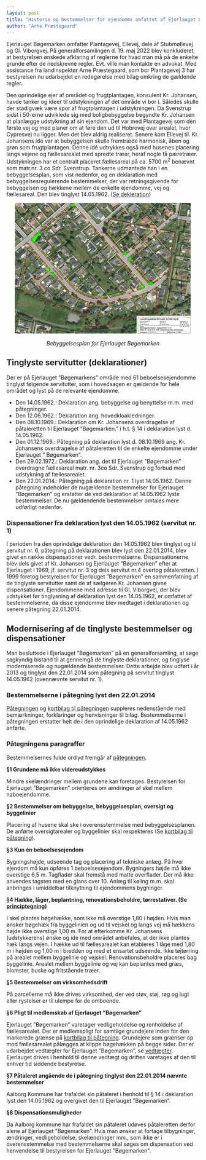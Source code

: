 ```yaml
---
layout: post
title: "Historie og bestemmelser for ejendomme omfattet af Ejerlauget Bøgemarken"
author: "Arne Præstegaard"
---
```


Ejerlauget Bøgemarken omfatter Plantagevej, Ellevej, dele af Stubmøllevej og Gl. Viborgvej.
På generalforsamlingen d. 19. maj 2022 blev konkluderet, at bestyrelsen ønskede afklaring af reglerne for hvad man må på de enkelte grunde efter de nedskrevne regler. Evt. ville man kontakte en advokat. Med assistance fra landinspektør Arne Præstegaard, som bor Plantagevej 3 har bestyrelsen nu udarbejdet en redegørelse med bilag omkring de gældende regler.


Den oprindelige ejer af området og frugtplantagen, konsulent Kr. Johansen, havde tanker og ideer til udstykningen af det område vi bor i. Således skulle der stadigvæk være spor af frugtplantagen i udstykningen. 
Da Svenstrup sidst i 50-erne udviklede sig med boligbebyggelse begyndte Kr. Johansen at planlægge udstykning af sin ejendom. Det var med Plantagevej som den første vej og med planer om at føre den ud til Hobrovej over arealet, hvor Cypresvej nu ligger. Men det blev aldrig realiseret. Senere kom Ellevej til.
Kr. Johansens idé var at bebyggelsen skulle fremtræde harmonisk, åben og grøn som frugtplantagen. Denne idé udtrykkes også med husenes placering langs vejene og fællesarealet med spredte træer, heraf nogle få pæretræer. Udstykningen har et centralt placeret fællesareal på ca. 5700 m<sup>2</sup> benævnt som matr.nr. 3 co Sdr. Svenstrup.
Tankerne udmøntede han i en bebyggelsesplan, som vist nedenfor, og en deklaration med bebyggelsesregulerende bestemmelser, der var retningsgivende for bebyggelsen og hækkene mellem de enkelte ejendomme, vej og fællesareal. Den blev tinglyst 14.05.1962. ([Se dekleration](https://drive.google.com/file/d/12dgevySRN9u1n7S01OZKHV-FcRZW6qO_/view?usp=drive_link))


<div style="text-align: center;">
    <img src="\assets\boegemarken%20-%20bebyggelsesplan.png" alt="Bebyggelsesplan">
    <p><em>Bebyggelsesplan for Ejerlauget Bøgemarken</em></p>
</div>

## Tinglyste servitutter (deklarationer)
Der er på Ejerlauget ”Bøgemarkens” område med 61 beboelsesejendomme tinglyst følgende servitutter, som i hovedsagen er gældende for hele området og lyst på de relevante ejendomme.

* Den 14.05.1962.:  Deklaration ang. bebyggelse og benyttelse m.m. med påtegninger.
* Den 12.06.1962.:  Deklaration ang. hovedkloakledninger.
* Den 08.10.1969.:  Deklaration om Kr. Johansens overdragelse af påtaleretten til Ejerlauget ”Bøgemarken.” i h.t. § 14 i deklaration lyst d. 14.05.1962.
* Den 01.12.1969.:  Påtegning på deklaration lyst d. 08.10.1969 ang. Kr. Johansens overdragelse af påtaleretten til de enkelte ejendomme under Ejerlauget ” Bøgemarken”.
* Den 29.02.1972.:  Deklaration ang. det til Ejerlauget ”Bøgemarken” overdragne fællesareal matr. nr. 3co Sdr. Svenstrup og forbud mod udstykning af fællesarealet.  
* Den 22.01.2014.:  Påtegning på deklaration nr. 1 lyst 14.05.1962. Denne påtegning indeholder de nugældende bestemmelser for Ejerlauget ”Bøgemarken” og erstatter de ved deklaration af 14.05.1962 lyste bestemmelser. De nu gældendende bestemmelser omtales mere udførligt nedenfor.

### Dispensationer fra deklaration lyst den 14.05.1962 (servitut nr. 1)
I perioden fra den oprindelige deklaration den 14.05.1962 blev tinglyst og til servitut nr. 6, påtegning på deklarationen blev lyst den 22.01.2014, blev givet en række dispensationer vedr. bestemmelserne. Dispensationerne blev dels givet af Kr. Johansen og Ejerlauget ”Bøgemarken” efter at Ejerlauget i 1969, jf. servitut nr. 3 og dels servitut nr.4 overtog påtaleretten.
I 1999 foretog bestyrelsen for Ejerlauget ”Bøgemarken” en sammenfatning af de tinglyste servitutter samt de af sælgeren Kr. Johansen givne dispensationer.
Ejendommene med adresse til Gl. Viborgvej, der blev udstykket før tinglysning af deklaration lyst den 14.05.1962, er omfattet af bestemmelserne, da disse ejendomme blev medtaget i deklarationen og senere påtegning 22.01.2014.

## Modernisering af de tinglyste bestemmelser og dispensationer
Man besluttede i Ejerlauget ”Bøgemarken” på en generalforsamling, at søge sagkyndig bistand til at gennemgå de tinglyste deklarationer, og tinglyse moderniserede og nugældende bestemmelser. Dette arbejde blev udført i år 2013 og tinglyst den 22.01.2014 som påtegning på servitut tinglyst 14.05.1962 (ovennævnte servitut nr. 1).

### Bestemmelserne i påtegning lyst den 22.01.2014 
[Påtegningen](https://drive.google.com/file/d/1AaN3XW_ujc1U3rIzDrvqZzbb_7ys0Ttv/view?usp=drive_link) og [kortbilag til påtegningen](https://drive.google.com/file/d/1Ai-vK89thCMc0SjlidBA3AadXPreG-o3/view?usp=drive_link) suppleres nedenstående med bemærkninger, forklaringer og henvisninger til bilag.
Bestemmelserne i påtegningen erstatter helt de i den oprindelige deklaration af 14.05.1962 anførte.

### Påtegningens paragraffer

Bestemmelsernes fulde ordlyd fremgår af [påtegningen](https://drive.google.com/file/d/1AaN3XW_ujc1U3rIzDrvqZzbb_7ys0Ttv/view?usp=drive_link).

<b>§1 Grundene må ikke videreudstykkes</b>

Mindre skelændringer mellem grundene kan foretages. Bestyrelsen for Ejerlauget ”Bøgemarken” orienteres om ændringer af skel mellem naboejendomme.

<b>§2 Bestemmelser om bebyggelse, bebyggelsesplan, oversigt og byggelinier</b>

Placering af husene skal ske i overensstemmelse med bebyggelsesplanen. De anførte oversigtarealer og byggelinier skal respekteres (Se [kortbilag til påtegning](https://drive.google.com/file/d/1Ai-vK89thCMc0SjlidBA3AadXPreG-o3/view?usp=drive_link)).

<b>§3 Kun én beboelsesejendom</b>

Bygningshøjde, udseende tag og placering af tekniske anlæg. På hver ejendom må kun opføres 1 beboelsesejendom. Bygningers højde må ikke overstige 6,5 m. Tagflader skal fremstå med matte overflader. Der må ikke anvendes tagsten med en glans over 10. Anlæg til køling m.m. skal anbringes i umiddelbar tilknytning til ejendommens bygninger.

<b>§4 Hække, låger, beplantning, renovationsbeholdre, tørrestativer. (Se [principtegning](https://drive.google.com/file/d/1AiK5sPL79z6XEhEmGXzJ637rBIRytWDO/view?usp=drive_link))</b>

I skel plantes bøgehække, som ikke må overstige 1,80 i højden.  Hvis man ønsker bøgehæk fra byggelinien og ud til vejskel og langs vej må hækkens højde ikke overstige 1,00 m. For at efterkomme Kr. Johansens (udstykkerens) ønske og ide med området anbefales, at der ikke plantes hæk langs vejen. I hække ud til fællesarealet kan etableres 1 låge med 1,80 m i højden og 1,00 m i bredden og med et ensartet udseende. Ikke tøjtørring på arealet mellem byggelinie og vejskel.  Renovationsbeholdre placeres bag byggelinie. Arealet mellem byggelinie og vej kan beplantes med græs, blomster, buske og fritstående træer.

<b>§5 Bestemmelser om virksomhedsdrift</b>

På parcellerne må ikke drives virksomhed, der ved støv, støj, røg og lugt eller rystelser er til ulempe for de omboende.

<b>§6 Pligt til medlemskab af Ejerlauget ”Bøgemarken”</b>

Ejerlauget ”Bøgemarken” varetager vedligeholdelse og renholdelse af fællesarealet. Der er medlemspligt for samtlige grundejere inden for den markerede grænse på [kortbilag til påtegning](https://drive.google.com/file/d/1Ai-vK89thCMc0SjlidBA3AadXPreG-o3/view?usp=drive_link). Grundejere som grænser op mod fællesarealet pålægges at klippe bøgehækken på begge sider. Der er udarbejdet vedtægter for Ejerlauget ”Bøgemarken”, se [vedtægter](https://drive.google.com/file/d/19Uq8RvlRFmBK1Pbk6ZsRIMe0e10hWmp0/view?usp=drive_link). Ejerlauget drives i henhold til denne vedtægt og driften varetages af den til enhver tid siddende bestyrelse.

<b>§7 Påtaleret angående de i påtegning tinglyst den 22.01.2014 nævnte bestemmelser</b>

Aalborg Kommune har frafaldet sin påtaleret i henhold til § 14 i deklaration lyst  den 14.05.1962 og overgivet den til Ejerlauget ”Bøgemarken”.

<b>§8 Dispensationsmuligheder</b>

Da Aalborg kommune har frafaldet sin påtaleret udøves påtaleretten derfor alene af Ejerlauget ”Bøgemarken”. Hvis man ønsker at fortage tilbygninger, ændringer, vedligeholdelse, skelændringer mm., som ikke er i overensstemmelse med bestemmelserne skal søges om dispensation ved henvendelse til bestyrelsen for Ejerlauget "Bøgemarken".
